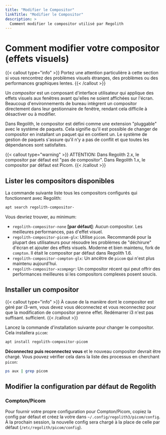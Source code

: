 ```yaml
---
title: "Modifier le Compositor"
linkTitle: "Modifier le Compositor"
description: >
  Comment modifier le compositor utilisé par Regolith
---
```


# Comment modifier votre compositor (effets visuels)

{{< callout type="info" >}}
Portez une attention particulière à cette section si vous rencontrez des problèmes visuels étranges,
des problèmes ou des performances graphiques lentes.
{{< /callout >}}

Un _compositor_ est un composant d'interface utilisateur qui applique des effets visuels
aux fenêtres avant qu'elles ne soient affichées sur l'écran.
Beaucoup d'environnements de bureau intègrent un compositor directement dans leur gestionnaire de fenêtre,
rendant cela difficile à désactiver ou à modifier.

Dans Regolith, le compositor est défini comme une extension "pluggable" avec le système de paquets.
Cela signifie qu'il est possible de changer de compositor en installant un paquet qui en contient un.
Le système de gestion de paquets s'assure qu'il n'y a pas de conflit et que toutes les dépendances sont satisfaites.

{{< callout type="warning" >}}
ATTENTION: Dans Regolith 2.x, le compositor par défaut est "pas de compositor".
Dans Regolith 1.x, le compositor par défaut est Picom.
{{< /callout >}}

## Lister les compositors disponibles

La commande suivante liste tous les compositors configurés qui fonctionnent avec Regolith:

```bash
apt search regolith-compositor-
```

Vous devriez trouver, au minimum:

- `regolith-compositor-none` **[par défaut]**: Aucun compositor. Les meilleures performances, pas d'effet visuel.
- `regolith-compositor-picom-glx`: Utilise `picom`. Recommandé pour la plupart des utilisateurs pour résoudre les problèmes de "déchirure" d'écran et ajouter des effets visuels. Moderne et bien maintenu, fork de `compton`. Il était le compositor par défaut dans Regolith 1.6.
- `regolith-compositor-compton-glx`: Un ancêtre de `picom` qui n'est plus maintenu aujourd'hui.
- `regolith-compositor-xcompmgr`: Un compositor récent qui peut offrir des performances meilleures si les compositors complexes posent soucis.

## Installer un compositor

{{< callout type="info" >}}
À cause de la manière dont le compositor est géré par i3-wm, vous devez vous déconnectez
et vous reconnectez pour que la modification de compositor prenne effet.
Redémarrer i3 n'est pas suffisant.
sufficient.
{{< /callout >}}

Lancez la commande d'installation suivante pour changer le compositor.
Cela installera `picom`:

```bash
apt install regolith-compositor-picom
```

**Déconnectez puis reconnectez vous** et le nouveau compositor devrait être chargé.
Vous pouvez vérifier cela dans la liste des processus en cherchant `picon`:

```bash
ps aux | grep picom
```

## Modifier la configuration par défaut de Regolith

### Compton/Picom

Pour fournir votre propre configuration pour Compton/Picom, copiez la config par défaut
et créez la votre dans `~/.config/regolith3/picom/config`.
À la prochain session, la nouvelle config sera chargé à la place de celle par défaut (`/etc/regolith/picom/config`).
